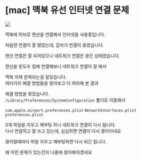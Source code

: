 # [mac] 맥북 유선 인터넷 연결 문제

![](https://images.velog.io/images/stbpiza/post/4e602014-75a4-4e4a-8e28-af2e0bab266b/macbook-air-silver-select-201810.jpeg)

맥북에 허브로 랜선을 연결해서 인터넷을 사용중입니다.

처음엔 연결이 잘 됐었는데, 갑자기 연결이 끊겼습니다.

랜선 연결은 잘 되어있으나 네트워크 연결은 끊긴 상태였습니다.

랜선을 윈도우 컴에 연결해보니 네트워크 연결이 잘 돼서

맥북 자체 문제라는걸 알았습니다.
<br>
여러가지 해결 방법들을 찾아보고 다 따라해 본 결과

해결 방법을 찾았습니다.
<br>
`/Library/Preferences/SystemConfiguration` 폴더로 이동해서

`com.apple.airport.preferences.plist`
`NetworkInterfaces.plist`
`preferences.plist`

3개 파일을 지우고 재부팅 하니 네트워크 연결이 다시 됩니다.
<br>
다시 연결하고 잘 쓰고 있는데, 심심하면 연결이 다시 끊어지네요

끊어질때마다 파일 지우고 재부팅하면 다시 되긴 됩니다.

왜 이런 문제가 있는건지 나중에 찾아봐야겠네요